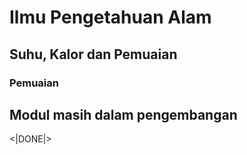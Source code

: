 # Ilmu Pengetahuan Alam
## Suhu, Kalor dan Pemuaian  
### Pemuaian

## Modul masih dalam pengembangan

<|DONE|>
